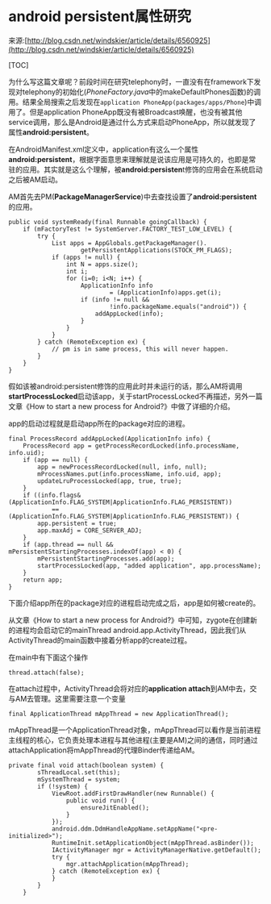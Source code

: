 # android persistent属性研究

来源:[http://blog.csdn.net/windskier/article/details/6560925](http://blog.csdn.net/windskier/article/details/6560925)

[TOC]

为什么写这篇文章呢？前段时间在研究telephony时，一直没有在framework下发现对telephony的初始化(*PhoneFactory.java*中的makeDefaultPhones函数)的调用。结果全局搜索之后发现在`application PhoneApp(packages/apps/Phone`)中调用了。但是application PhoneApp既没有被Broadcast唤醒，也没有被其他service调用，那么是Android是通过什么方式来启动PhoneApp，所以就发现了属性**android:persistent**。

在AndroidManifest.xml定义中，application有这么一个属性**android:persistent**，根据字面意思来理解就是说该应用是可持久的，也即是常驻的应用。其实就是这么个理解，被**android:persisten**t修饰的应用会在系统启动之后被AM启动。

 AM首先去PM(**PackageManagerService**)中去查找设置了**android:persistent**的应用。

```
public void systemReady(final Runnable goingCallback) {
    if (mFactoryTest != SystemServer.FACTORY_TEST_LOW_LEVEL) {
        try {
            List apps = AppGlobals.getPackageManager().
                    getPersistentApplications(STOCK_PM_FLAGS);
            if (apps != null) {
                int N = apps.size();
                int i;
                for (i=0; i<N; i++) {
                    ApplicationInfo info
                            = (ApplicationInfo)apps.get(i);
                    if (info != null &&
                            !info.packageName.equals("android")) {
                        addAppLocked(info);
                    }
                }
            }
        } catch (RemoteException ex) {
            // pm is in same process, this will never happen.  
        }
    }
}
```

假如该被android:persistent修饰的应用此时并未运行的话，那么AM将调用**startProcessLocked**启动该app，关于startProcessLocked不再描述，另外一篇文章《How to start a new process for Android?》中做了详细的介绍。

app的启动过程就是启动app所在的package对应的进程。

```
final ProcessRecord addAppLocked(ApplicationInfo info) {
    ProcessRecord app = getProcessRecordLocked(info.processName, info.uid);
    if (app == null) {
        app = newProcessRecordLocked(null, info, null);
        mProcessNames.put(info.processName, info.uid, app);
        updateLruProcessLocked(app, true, true);
    }
    if ((info.flags&(ApplicationInfo.FLAG_SYSTEM|ApplicationInfo.FLAG_PERSISTENT))
            == (ApplicationInfo.FLAG_SYSTEM|ApplicationInfo.FLAG_PERSISTENT)) {
        app.persistent = true;
        app.maxAdj = CORE_SERVER_ADJ;
    }
    if (app.thread == null && mPersistentStartingProcesses.indexOf(app) < 0) {
        mPersistentStartingProcesses.add(app);
        startProcessLocked(app, "added application", app.processName);
    }
    return app;
}
```

下面介绍app所在的package对应的进程启动完成之后，app是如何被create的。

从文章《How to start a new process for Android?》中可知，zygote在创建新的进程均会启动它的mainThread android.app.ActivityThread，因此我们从ActivityThread的main函数中接着分析app的create过程。

在main中有下面这个操作

```
thread.attach(false);  
```

 在attach过程中，ActivityThread会将对应的**application attach**到AM中去，交与AM去管理。这里需要注意一个变量

```
final ApplicationThread mAppThread = new ApplicationThread();  
```

mAppThread是一个ApplicationThread对象，mAppThread可以看作是当前进程主线程的核心，它负责处理本进程与其他进程(主要是AM)之间的通信，同时通过attachApplication将mAppThread的代理Binder传递给AM。

```
private final void attach(boolean system) {
        sThreadLocal.set(this);
        mSystemThread = system;
        if (!system) {
            ViewRoot.addFirstDrawHandler(new Runnable() {
                public void run() {
                    ensureJitEnabled();
                }
            });
            android.ddm.DdmHandleAppName.setAppName("<pre-initialized>");
            RuntimeInit.setApplicationObject(mAppThread.asBinder());
            IActivityManager mgr = ActivityManagerNative.getDefault();
            try {
                mgr.attachApplication(mAppThread);
            } catch (RemoteException ex) {
            }
        }
    }
```

